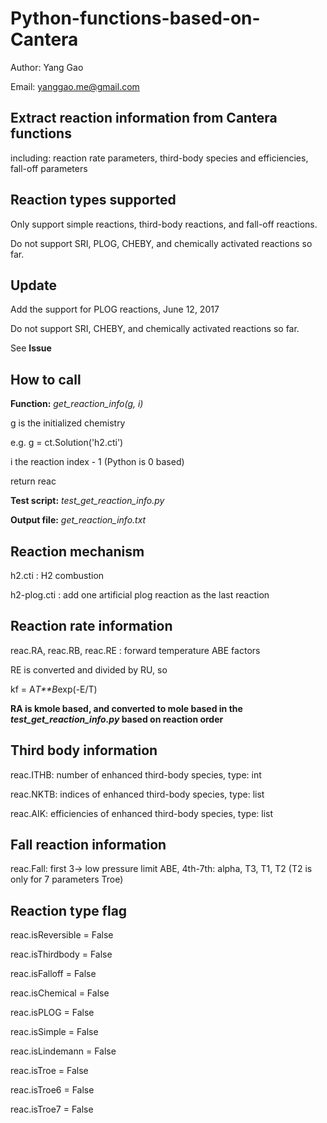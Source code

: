# Python-functions-based-on-Cantera

Author: Yang Gao

Email: yanggao.me@gmail.com

## Extract reaction information from Cantera functions ##

including: reaction rate parameters, third-body species and efficiencies, fall-off parameters

## Reaction types supported ##

Only support simple reactions, third-body reactions, and fall-off reactions.

Do not support SRI, PLOG, CHEBY, and chemically activated reactions so far.

## Update ##

Add the support for PLOG reactions, June 12, 2017

Do not support SRI, CHEBY, and chemically activated reactions so far.

See **Issue**

## How to call ##

**Function:** _get_reaction_info(g, i)_

g is the initialized chemistry

e.g. g = ct.Solution('h2.cti')

i the reaction index - 1 (Python is 0 based)

return reac

**Test script:** _test_get_reaction_info.py_

**Output file:** _get_reaction_info.txt_

## Reaction mechanism ##

h2.cti : H2 combustion

h2-plog.cti : add one artificial plog reaction as the last reaction

## Reaction rate information ##

reac.RA, reac.RB, reac.RE : forward temperature ABE factors

RE is converted and divided by RU, so

kf = A*T**B*exp(-E/T)

**RA is kmole based, and converted to mole based in the _test_get_reaction_info.py_ based on reaction order**

## Third body information ##

reac.ITHB: number of enhanced third-body species, type: int

reac.NKTB: indices of enhanced third-body species, type: list

reac.AIK: efficiencies of enhanced third-body species, type: list

## Fall reaction information ##

reac.Fall: first 3-> low pressure limit ABE, 4th-7th: alpha, T3, T1, T2 (T2 is only for 7 parameters Troe)

## Reaction type flag ##

reac.isReversible = False

reac.isThirdbody = False

reac.isFalloff = False

reac.isChemical = False

reac.isPLOG = False

reac.isSimple = False

reac.isLindemann = False

reac.isTroe = False

reac.isTroe6 = False

reac.isTroe7 = False
